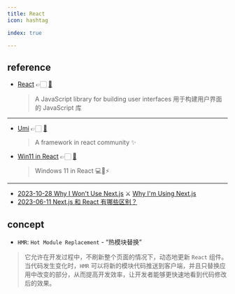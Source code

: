 ```yaml
---
title: React
icon: hashtag

index: true

---
```


<!-- more -->

## reference

- [React](https://react.dev) 👉🏻 [🐙](https://github.com/facebook/react) 
    > A JavaScript library for building user interfaces
    > 用于构建用户界面的 JavaScript 库

------

- [Umi](https://v3.umijs.org) 👉🏻 [🐙](https://github.com/umijs/umi)
    > A framework in react community ✨
- [Win11 in React](https://win11.blueedge.me) 👉🏻 [🐙](https://github.com/blueedgetechno/win11React)
    > Windows 11 in React 💻🌈⚡

------

- [2023-10-28 Why I Won't Use Next.js](https://www.epicweb.dev/why-i-wont-use-nextjs) ⚔️ [Why I'm Using Next.js](https://leerob.io/blog/using-nextjs)
- [2023-06-11 Next.js 和 React 有哪些区别？](https://www.freecodecamp.org/chinese/news/next-vs-react)

## concept

- `HMR`: `Hot Module Replacement` - “热模块替换”
> 它允许在开发过程中，不刷新整个页面的情况下，动态地更新 `React` 组件。当代码发生变化时，`HMR` 可以将新的模块代码推送到客户端，并且只替换应用中改变的部分，从而提高开发效率，让开发者能够更快速地看到代码修改后的效果。
